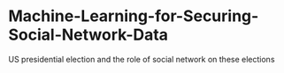 # Machine-Learning-for-Securing-Social-Network-Data
US presidential election and the role of social network on these elections
